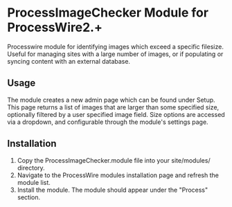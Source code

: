 # ProcessImageChecker Module for ProcessWire2.+

Processwire module for identifying images which exceed a specific filesize. Useful for managing sites with a large number of images, or if populating or syncing content with an external database.

## Usage

The module creates a new admin page which can be found under Setup. This page returns a list of images that are larger than some specified size, optionally filtered by a user specified image field. Size options are accessed via a dropdown, and configurable through the module's settings page.

## Installation

1. Copy the ProcessImageChecker.module file into your site/modules/ directory.
2. Navigate to the ProcessWire modules installation page and refresh the module list.
3. Install the module. The module should appear under the "Process" section.